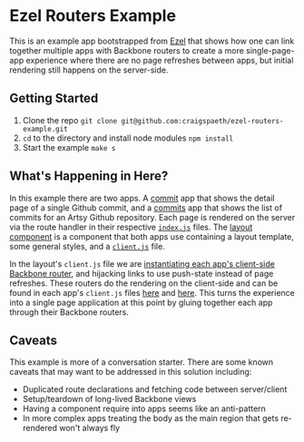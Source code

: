 # Ezel Routers Example

This is an example app bootstrapped from [Ezel](ezeljs.com) that shows how one can link together multiple apps with Backbone routers to create a more single-page-app experience where there are no page refreshes between apps, but initial rendering still happens on the server-side.

## Getting Started

1. Clone the repo `git clone git@github.com:craigspaeth/ezel-routers-example.git`
2. `cd` to the directory and install node modules `npm install`
3. Start the example `make s`

## What's Happening in Here?

In this example there are two apps. A [commit](https://github.com/craigspaeth/ezel-routers-example/tree/master/apps/commit) app that shows the detail page of a single Github commit, and a [commits](https://github.com/craigspaeth/ezel-routers-example/tree/master/apps/commits) app that shows the list of commits for an Artsy Github repository. Each page is rendered on the server via the route handler in their respective [`index.js`](https://github.com/craigspaeth/ezel-routers-example/blob/master/apps/commits/index.js#L13) files. The [layout component](https://github.com/craigspaeth/ezel-routers-example/tree/master/components/layout) is a component that both apps use containing a layout template, some general styles, and a [`client.js`](https://github.com/craigspaeth/ezel-routers-example/blob/master/components/layout/client.js) file.

In the layout's `client.js` file we are [instantiating each app's client-side Backbone router](https://github.com/craigspaeth/ezel-routers-example/blob/master/components/layout/client.js#L12), and hijacking links to use push-state instead of page refreshes. These routers do the rendering on the client-side and can be found in each app's `client.js` files [here](https://github.com/craigspaeth/ezel-routers-example/blob/master/apps/commit/client.js#L6) and [here](https://github.com/craigspaeth/ezel-routers-example/blob/master/apps/commits/client.js#L26). This turns the experience into a single page application at this point by gluing together each app through their Backbone routers.

## Caveats

This example is more of a conversation starter. There are some known caveats that may want to be addressed in this solution including:

* Duplicated route declarations and fetching code between server/client
* Setup/teardown of long-lived Backbone views
* Having a component require into apps seems like an anti-pattern
* In more complex apps treating the body as the main region that gets re-rendered won't always fly